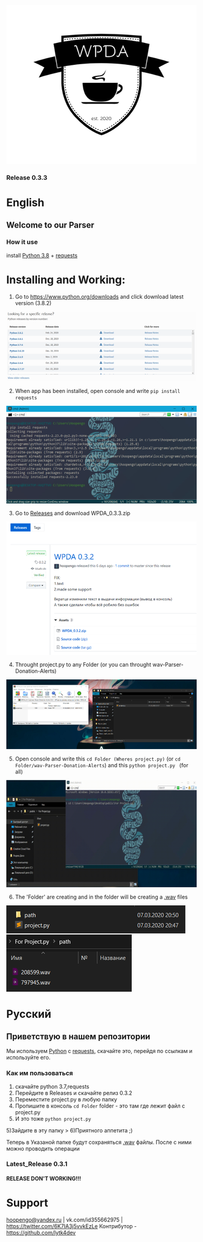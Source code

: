 <img src="/assets/logo.png" />

### Release 0.3.3

# English
## Welcome to our Parser

### How it use
install [Python 3.8](https://www.python.org/) + [requests](https://pypi.org/project/requests/)
# Installing and Working:
1) Go to https://www.python.org/downloads and click download latest version (3.8.2)
<img src="/assets/Download.png"/>

2) When app has been installed, open console and write ```pip install requests```
<img src="/assets/2020-03-07_19-53-07.png" />

3) Go to [Releases](https://github.com/hoopengo/wav-Parser-Donation-Alerts/releases) and download WPDA_0.3.3.zip
<img src="/assets/2020-03-07_21-31-36.png" />

4) Throught project.py to any Folder (or you can throught wav-Parser-Donation-Alerts)
<img src="/assets/2020-03-07_20-23-54.png" />

5) Open console and write this ```cd Folder (Wheres project.py)``` (or ```cd Folder/wav-Parser-Donation-Alerts```) and this ```python project.py ``` (for all)
<img src="/assets/Trello-6.gif" /> 

6) The 'Folder' are creating and in the folder will be creating a [.wav](https://ru.wikipedia.org/wiki/WAV) files
<img src="/assets/2020-03-07_21-02-44.png"/>
<img src="/assets/2020-03-07_21-03-41.png"/>

# Русский
## Приветствую в нашем репозитории
Мы используем [Python](https://www.python.org/) c [requests](https://pypi.org/project/requests/), скачайте это, перейдя по ссылкам и используйте его.

### Как им пользоваться
1) скачайте python 3.7,requests
2) Перейдите в Releases и скачайте релиз 0.3.2
3) Переместите project.py в любую папку
3) Пропишите в консоль ```cd Folder``` folder - это там где лежит файл с project.py
4) И это тоже ```python project.py```

5)Зайдите в эту папку > 6)Приятного аппетита ;)

Теперь в Указаной папке будут сохраняться [.wav](https://ru.wikipedia.org/wiki/WAV) файлы. После с ними можно проводить операции
### Latest_Release 0.3.1
#### RELEASE DON'T WORKING!!!
# Support
hoopengo@yandex.ru | vk.com/id355662975 | https://twitter.com/6K7IA3j5vvkEzLe
Контрибутор - https://github.com/lytk4dev
